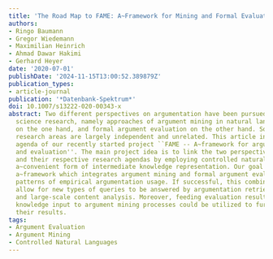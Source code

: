 ```yaml
---
title: 'The Road Map to FAME: A~Framework for Mining and Formal Evaluation of Arguments'
authors:
- Ringo Baumann
- Gregor Wiedemann
- Maximilian Heinrich
- Ahmad Dawar Hakimi
- Gerhard Heyer
date: '2020-07-01'
publishDate: '2024-11-15T13:00:52.389879Z'
publication_types:
- article-journal
publication: '*Datenbank-Spektrum*'
doi: 10.1007/s13222-020-00343-x
abstract: Two different perspectives on argumentation have been pursued in computer
  science research, namely approaches of argument mining in natural language processing
  on the one hand, and formal argument evaluation on the other hand. So far these
  research areas are largely independent and unrelated. This article introduces the
  agenda of our recently started project ``FAME -- A~framework for argument mining
  and evaluation''. The main project idea is to link the two perspectives on argumentation
  and their respective research agendas by employing controlled natural language as
  a~convenient form of intermediate knowledge representation. Our goal is to develop
  a~framework which integrates argument mining and formal argument evaluation to study
  patterns of empirical argumentation usage. If successful, this combination will
  allow for new types of queries to be answered by argumentation retrieval systems
  and large-scale content analysis. Moreover, feeding evaluation results as additional
  knowledge input to argument mining processes could be utilized to further improve
  their results.
tags:
- Argument Evaluation
- Argument Mining
- Controlled Natural Languages
---
```

